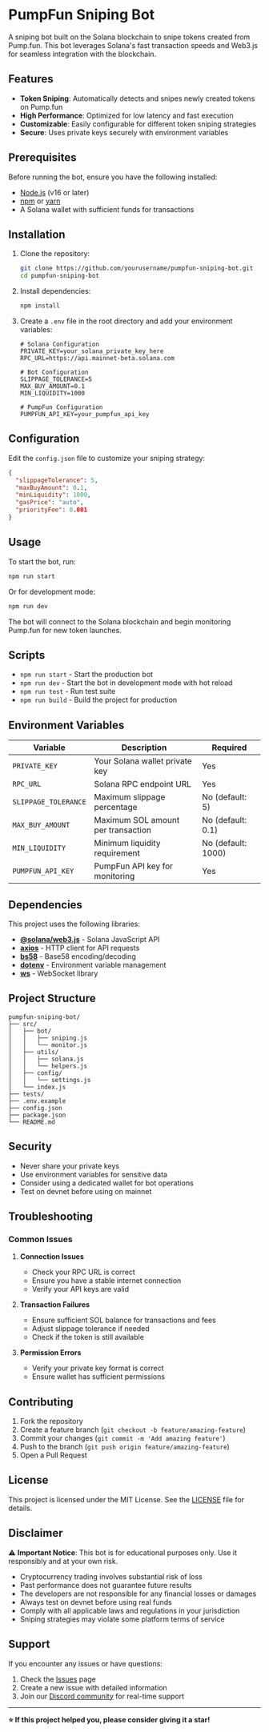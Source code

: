 # PumpFun Sniping Bot

A sniping bot built on the Solana blockchain to snipe tokens created from Pump.fun. This bot leverages Solana's fast transaction speeds and Web3.js for seamless integration with the blockchain.

## Features

- **Token Sniping**: Automatically detects and snipes newly created tokens on Pump.fun
- **High Performance**: Optimized for low latency and fast execution
- **Customizable**: Easily configurable for different token sniping strategies
- **Secure**: Uses private keys securely with environment variables

## Prerequisites

Before running the bot, ensure you have the following installed:

- [Node.js](https://nodejs.org/) (v16 or later)
- [npm](https://www.npmjs.com/) or [yarn](https://yarnpkg.com/)
- A Solana wallet with sufficient funds for transactions

## Installation

1. Clone the repository:

   ```bash
   git clone https://github.com/yourusername/pumpfun-sniping-bot.git
   cd pumpfun-sniping-bot
   ```

2. Install dependencies:

   ```bash
   npm install
   ```

3. Create a `.env` file in the root directory and add your environment variables:

   ```env
   # Solana Configuration
   PRIVATE_KEY=your_solana_private_key_here
   RPC_URL=https://api.mainnet-beta.solana.com
   
   # Bot Configuration
   SLIPPAGE_TOLERANCE=5
   MAX_BUY_AMOUNT=0.1
   MIN_LIQUIDITY=1000
   
   # PumpFun Configuration
   PUMPFUN_API_KEY=your_pumpfun_api_key
   ```

## Configuration

Edit the `config.json` file to customize your sniping strategy:

```json
{
  "slippageTolerance": 5,
  "maxBuyAmount": 0.1,
  "minLiquidity": 1000,
  "gasPrice": "auto",
  "priorityFee": 0.001
}
```

## Usage

To start the bot, run:

```bash
npm run start
```

Or for development mode:

```bash
npm run dev
```

The bot will connect to the Solana blockchain and begin monitoring Pump.fun for new token launches.

## Scripts

- `npm run start` - Start the production bot
- `npm run dev` - Start the bot in development mode with hot reload
- `npm run test` - Run test suite
- `npm run build` - Build the project for production

## Environment Variables

| Variable | Description | Required |
|----------|-------------|----------|
| `PRIVATE_KEY` | Your Solana wallet private key | Yes |
| `RPC_URL` | Solana RPC endpoint URL | Yes |
| `SLIPPAGE_TOLERANCE` | Maximum slippage percentage | No (default: 5) |
| `MAX_BUY_AMOUNT` | Maximum SOL amount per transaction | No (default: 0.1) |
| `MIN_LIQUIDITY` | Minimum liquidity requirement | No (default: 1000) |
| `PUMPFUN_API_KEY` | PumpFun API key for monitoring | Yes |

## Dependencies

This project uses the following libraries:

- **[@solana/web3.js](https://www.npmjs.com/package/@solana/web3.js)** - Solana JavaScript API
- **[axios](https://www.npmjs.com/package/axios)** - HTTP client for API requests
- **[bs58](https://www.npmjs.com/package/bs58)** - Base58 encoding/decoding
- **[dotenv](https://www.npmjs.com/package/dotenv)** - Environment variable management
- **[ws](https://www.npmjs.com/package/ws)** - WebSocket library

## Project Structure

```
pumpfun-sniping-bot/
├── src/
│   ├── bot/
│   │   ├── sniping.js
│   │   └── monitor.js
│   ├── utils/
│   │   ├── solana.js
│   │   └── helpers.js
│   ├── config/
│   │   └── settings.js
│   └── index.js
├── tests/
├── .env.example
├── config.json
├── package.json
└── README.md
```

## Security

- Never share your private keys
- Use environment variables for sensitive data
- Consider using a dedicated wallet for bot operations
- Test on devnet before using on mainnet

## Troubleshooting

### Common Issues

1. **Connection Issues**
   - Check your RPC URL is correct
   - Ensure you have a stable internet connection
   - Verify your API keys are valid

2. **Transaction Failures**
   - Ensure sufficient SOL balance for transactions and fees
   - Adjust slippage tolerance if needed
   - Check if the token is still available

3. **Permission Errors**
   - Verify your private key format is correct
   - Ensure wallet has sufficient permissions

## Contributing

1. Fork the repository
2. Create a feature branch (`git checkout -b feature/amazing-feature`)
3. Commit your changes (`git commit -m 'Add amazing feature'`)
4. Push to the branch (`git push origin feature/amazing-feature`)
5. Open a Pull Request

## License

This project is licensed under the MIT License. See the [LICENSE](LICENSE) file for details.

## Disclaimer

⚠️ **Important Notice**: This bot is for educational purposes only. Use it responsibly and at your own risk. 

- Cryptocurrency trading involves substantial risk of loss
- Past performance does not guarantee future results
- The developers are not responsible for any financial losses or damages
- Always test on devnet before using real funds
- Comply with all applicable laws and regulations in your jurisdiction
- Sniping strategies may violate some platform terms of service

## Support

If you encounter any issues or have questions:

1. Check the [Issues](https://github.com/yourusername/pumpfun-sniping-bot/issues) page
2. Create a new issue with detailed information
3. Join our [Discord community](https://discord.gg/your-server) for real-time support

---

**⭐ If this project helped you, please consider giving it a star!**